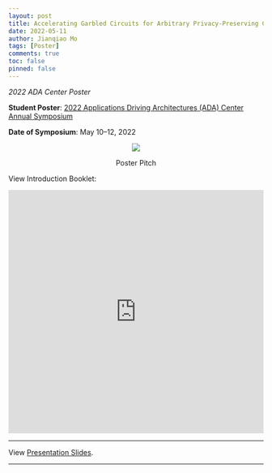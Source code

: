```yaml
---
layout: post
title: Accelerating Garbled Circuits for Arbitrary Privacy-Preserving Computation
date: 2022-05-11
author: Jianqiao Mo
tags: [Poster]
comments: true
toc: false
pinned: false
---
```

_2022 ADA Center Poster_

**Student Poster**:
[2022 Applications Driving Architectures (ADA) Center Annual Symposium](https://adacenter.org/symposium2022) 

**Date of Symposium**: May 10–12, 2022


<div align="center">
    <img src="https://raw.githubusercontent.com/jianqiaomo/mywebpage/master/images/HAAC_ada_poster_pitch.JPG"/>
    <p>Poster Pitch</p>
</div>


View Introduction Booklet:
<iframe src="https://nyu0-my.sharepoint.com/personal/jm8782_nyu_edu/_layouts/15/embed.aspx?UniqueId=9612b3fe-ea00-44e6-9a2c-2a7ec071f966" width="100%" height="480" frameborder="0" scrolling="no"></iframe>

***

View [Presentation Slides](https://nyu0-my.sharepoint.com/:b:/g/personal/jm8782_nyu_edu/ET6BUKWVxBJAiPM7L7IQ_G0B35swmq3eTDmZ--igV0MhQA).

***